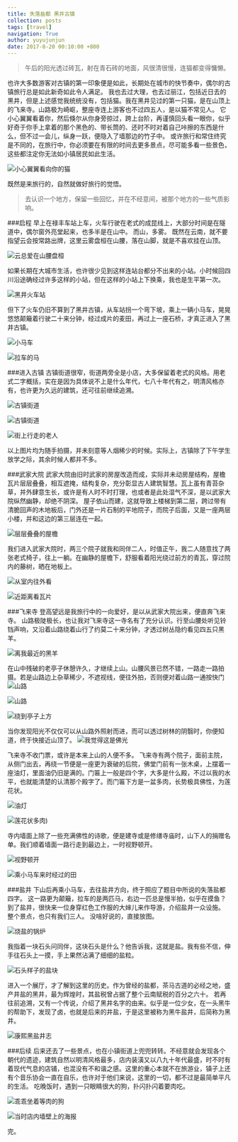 ```yaml
---
title: 失落盐都 黑井古镇
collection: posts
tags: [travel]
navigation: True
author: yuyujunjun
date: 2017-8-20 00:10:00 +800
---
```


> 午后的阳光透过砖瓦，射在青石砖的地面，风很清很慢，连猫都变得慵懒。

也许大多数游客对古镇的第一印象便是如此，长期处在城市的快节奏中，偶尔的古镇旅行总是如此新奇如此令人满足。
我也去过大理，也去过丽江，包括近日去的黑井，但是上述感觉我统统没有，包括猫。我在黑井见过的第一只猫，是在山顶上的飞来寺。山路极为崎岖，整座寺连上游客也不过四五人，是以猫不常见人。
它小心翼翼看着你，然后倏尔从你身旁掠过，跨上台阶，再谨慎回头看一眼你，似乎好奇于你手上拿着的那个黑色的、带长筒的、还时不时对着自己咔擦的东西是什么，但不过一会儿，纵身一跃，便隐入了墙那边的竹子中。
或许旅行和常住终究是不同的，在旅行中，你必须要在有限的时间去更多景点，尽可能多看一些景色，这些都注定你无法如小镇居民如此生活。

![小心翼翼看向你的猫](../../images/heijing/cat.webp)

既然是来旅行的，自然就做好旅行的觉悟。
>去认识一个地方，保留一些回忆，并在不经意间，被那个地方的一些气质影响。

###启程
早上在禄丰车站上车，火车行驶在老式的成昆线上，大部分时间是在隧道中，偶尔窗外亮堂起来，也多半是在山中。
而山，多雾。
既然在云南，就不要指望云会按常路出牌，这里云雾盘桓在山腰，落在山脚，就是不喜欢挂在山顶。


![云总爱在山腰盘桓](../../images/heijing/cloud.webp)

如果长期在大城市生活，也许很少见到这样连站台都分不出来的小站。小时候回四川沿途确经过许多这样的小站，但在这样的小站上下换乘，我也是生平第一次。

![黑井火车站](../../images/heijing/train_station.webp)

但下了火车仍旧不算到了黑井古镇，从车站拐一个弯下坡，乘上一辆小马车，晃晃悠悠颠簸着行驶二十来分钟，经过成片的麦田，再过上一座石桥，才真正进入了黑井古镇。


![小马车](../../images/heijing/horse1.webp)



![拉车的马](../../images/heijing/horse2.webp)

###进入古镇
古镇街道很窄，街道两旁全是小店，大多保留着老式的风格。用老式二字概括，实在是因为具体说不上是什么年代，七八十年代有之，明清风格亦有，也许更为久远的建筑，还可往前继续追溯。


![古镇街道](../../images/heijing/street1.webp)



![古镇街道](../../images/heijing/street2.webp)

![街上行走的老人](../../images/heijing/street3.webp)

以上图片均为随手拍摄，并未刻意等人烟稀少的时候。实际上，古镇除了下午学生放学之际，其余时候人都并不多。

###武家大院
武家大院由旧时武家的房屋改造而成，实际并未动房屋结构，屋檐瓦片层层叠叠，相互遮掩，结构复杂，充分彰显古人建筑智慧。瓦上虽有青苔杂草，并外肆意生长，或许是有人时不时打理，也或者是此处湿气不深，是以武家大院纵然幽静，却绝不阴深。
屋子依山而建，这就导致上楼梯到第二层，跨过带有清脆回声的木地板后，门外还是一片石制的平地院子，而院子后面，又是一座两层小楼，并和这边的第三层连在一起。

![层层叠叠的屋檐](../../images/heijing/building0.webp)

我们进入武家大院时，两三个院子就我和同伴二人，时值正午，我二人随意找了两张老式椅子，往上一躺。在幽静的屋檐下，舒服看着阳光绕过前方的青瓦，穿过院内的藤树，晒在地板上。

![从室内往外看](../../images/heijing/building2.webp)


![近距离看瓦片](../../images/heijing/build3.webp)

###飞来寺
登高望远是我旅行中的一向爱好，是以从武家大院出来，便直奔飞来寺。
山路极陡极长，也让我对飞来寺这一寺名有了充分认识。行至山腰处听见铃铛声响，又沿着山路绕着山行了约莫二十来分钟，才透过树丛隐约看见四五只黑羊。

![离我最近的黑羊](../../images/heijing/goat.webp)

在山中残破的老亭子休憩许久，才继续上山。山腰风景已然不错，一路走一路拍摄。若是山路边上杂草稀少，不遮视线，便往外拍，否则便对着山路一通按快门
![山路](../../images/heijing/stages.webp)

![山路](../../images/heijing/stage2.webp)


![绕到亭子上方](../../images/heijing/stage3.webp)

当你发现阳光不仅仅可以从山路外照射而进，而可以透过树林的阴翳时，你便知道，终于快接近山顶了。
![我觉得这是佛光](../../images/heijing/sunshine.webp)

飞来寺不收门票，或许是本来上山的人便不多。
飞来寺有两个院子，面前主院，从侧门出去，再绕一节便是一座更为衰破的后院，佛堂门前有一张木桌，上摆着一座油灯，里面油仍旧是满的。门匾上一般是四个字，大多是什么殿，不过以我的水平，也就能清楚的认清那个殿字了。而门匾下方是一盆多肉，长势极具佛性，为莲花状。


![油灯](../../images/heijing/light.webp)


![莲花状多肉](../../images/heijing/flower.webp))

寺内墙面上除了一些充满佛性的诗歌，便是建寺或是修缮寺庙时，山下人的捐赠名单。我们顺着墙面一路行走到最边上，一时视野顿开。

![视野顿开](../../images/heijing/cloud1.webp)


![乘小马车来时经过的田](../../images/heijing/bridge.webp)

###盐井
下山后再乘小马车，去往盐井方向，终于照应了题目中所说的失落盐都四字。
这一路更为颠簸，拉车的是两匹马，右边一匹总是慢半拍，似乎在摸鱼？到了盐井，很快来一位身穿红色工作服的大婶儿来作导游，介绍盐井一众设施。
整个景点，也只有我们三人。
没啥好说的，直接放图。


![烧盐的锅炉](../../images/heijing/well.webp)


我指着一块石头问同伴，这块石头是什么？他告诉我，这就是盐。我有些不信，伸手往石头上一摸，手上果然沾满了细细的盐粒。

![石头样子的盐块](../../images/heijing/stone.webp)

进入一个展厅，才了解到这里的历史。作为曾经的盐都，茶马古道的必经之地，盛产井盐的黑井，最为辉煌时，其盐税曾占据了整个云南赋税的百分之六十。
若再往前追溯，又有一个传说，介绍了黑井名字的由来。似乎是一位少女，在一头黑牛的帮助下，发现了卤，也就是后来的井盐，于是这里被称为黑牛盐井，后简称为黑井。


![康熙黑盐井志](../../images/heijing/book.webp)

###后续
后来还去了一些景点，也在小镇街道上兜兜转转。不经意就会发现各个朝代的遗迹，建筑自然以明清风格最多，店内装潢又以八九十年代最盛，时不时有着现代气息的店铺，也混没有不和谐之感。这里的重心本就不在旅游业，镇子上还有个音乐协会一直在自乐，也许对于他们来说，这里的一切，都不过是最简单平凡的生活。
吃晚饭时，遇到一只眼睛很大的狗，扑闪扑闪着要肉吃。

![乖乖坐着等肉的狗](../../images/heijing/dog.webp)


![当时店内墙壁上的海报](../../images/heijing/poster.webp)


完。